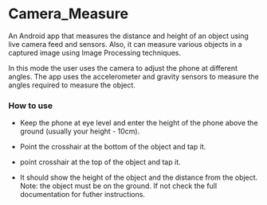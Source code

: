 # Camera_Measure
An Android app that measures the distance and height of an object using live camera
feed and sensors. Also, it can measure various objects in a captured image using Image
Processing techniques.

In this mode the user uses the camera to adjust the phone at different angles. The app uses the accelerometer and gravity sensors to 
measure the angles required to measure the object. 
### How to use
- Keep the phone at eye level and enter the height of the phone above the ground (usually your height - 10cm).

- Point the crosshair at the bottom of the object and tap it.

- point crosshair at the top of the object and tap it.

- It should show the height of the object and the distance from the object.
Note: the object must be on the ground. If not check the full documentation for futher instructions.

